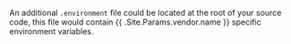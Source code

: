 An additional `.environment` file could be located at the root of your source code, this file would contain {{ .Site.Params.vendor.name }} specific environment variables.
